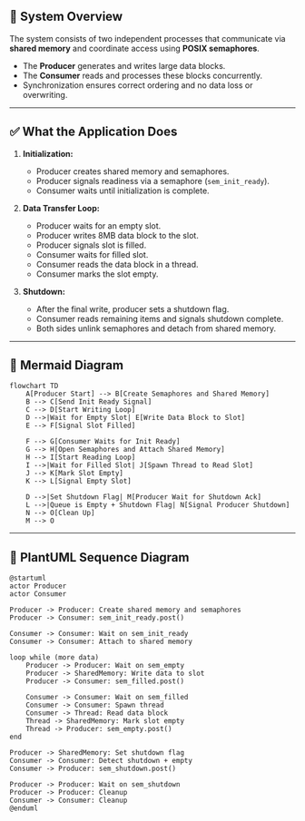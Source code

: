 ## 🧭 System Overview

The system consists of two independent processes that communicate via **shared memory** and coordinate access using **POSIX semaphores**.

* The **Producer** generates and writes large data blocks.
* The **Consumer** reads and processes these blocks concurrently.
* Synchronization ensures correct ordering and no data loss or overwriting.

---

## ✅ What the Application Does

1. **Initialization:**

   * Producer creates shared memory and semaphores.
   * Producer signals readiness via a semaphore (`sem_init_ready`).
   * Consumer waits until initialization is complete.

2. **Data Transfer Loop:**

   * Producer waits for an empty slot.
   * Producer writes 8MB data block to the slot.
   * Producer signals slot is filled.
   * Consumer waits for filled slot.
   * Consumer reads the data block in a thread.
   * Consumer marks the slot empty.

3. **Shutdown:**

   * After the final write, producer sets a shutdown flag.
   * Consumer reads remaining items and signals shutdown complete.
   * Both sides unlink semaphores and detach from shared memory.

---

## 🧩 Mermaid Diagram

```mermaid
flowchart TD
    A[Producer Start] --> B[Create Semaphores and Shared Memory]
    B --> C[Send Init Ready Signal]
    C --> D[Start Writing Loop]
    D -->|Wait for Empty Slot| E[Write Data Block to Slot]
    E --> F[Signal Slot Filled]

    F --> G[Consumer Waits for Init Ready]
    G --> H[Open Semaphores and Attach Shared Memory]
    H --> I[Start Reading Loop]
    I -->|Wait for Filled Slot| J[Spawn Thread to Read Slot]
    J --> K[Mark Slot Empty]
    K --> L[Signal Empty Slot]

    D -->|Set Shutdown Flag| M[Producer Wait for Shutdown Ack]
    L -->|Queue is Empty + Shutdown Flag| N[Signal Producer Shutdown]
    N --> O[Clean Up]
    M --> O
```

---

## 🧬 PlantUML Sequence Diagram

```plantuml
@startuml
actor Producer
actor Consumer

Producer -> Producer: Create shared memory and semaphores
Producer -> Consumer: sem_init_ready.post()

Consumer -> Consumer: Wait on sem_init_ready
Consumer -> Consumer: Attach to shared memory

loop while (more data)
    Producer -> Producer: Wait on sem_empty
    Producer -> SharedMemory: Write data to slot
    Producer -> Consumer: sem_filled.post()

    Consumer -> Consumer: Wait on sem_filled
    Consumer -> Consumer: Spawn thread
    Consumer -> Thread: Read data block
    Thread -> SharedMemory: Mark slot empty
    Thread -> Producer: sem_empty.post()
end

Producer -> SharedMemory: Set shutdown flag
Consumer -> Consumer: Detect shutdown + empty
Consumer -> Producer: sem_shutdown.post()

Producer -> Producer: Wait on sem_shutdown
Producer -> Producer: Cleanup
Consumer -> Consumer: Cleanup
@enduml
```
